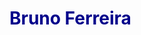 <!DOCTYPE html>
<!--Serve apenas para realizar comentários no HTML5-->
<html>
    <head>
        <meta charset='iso 8859-1'>
        <title>Bruno Ferreira</title>
    </head>
    <body>
        <h1 style="color: darkblue;">Bruno Ferreira</h1>
        <p style="color: #000000;
            font-size: 20px;

            ">

            - Estudando programação na ETEC Camargo Aranha
            <br>
            - Adoro Filmes Trashs
            <br>
            - Jogo uns game de vez em quando
            <br>
            - Conhecido como "Gringo"
            <br>
            - 18 Anos
            <br>
            - Add discord ae ~heartbroken ?? #3687 "era pra ser um coração partido ali"
            <br>
             
            <center><img src="http://www.i-mockery.com/halloween/bag/pics/brain-damage05.gif" alt=""></center>

        </p>

    </body>
</html>